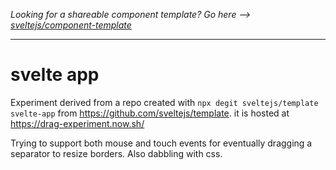 *Looking for a shareable component template? Go here --> [sveltejs/component-template](https://github.com/sveltejs/component-template)*

---

# svelte app

Experiment derived from a repo created with ``npx degit sveltejs/template svelte-app``
from https://github.com/sveltejs/template. it is hosted at https://drag-experiment.now.sh/

 Trying to support both mouse and touch events for eventually dragging
a separator to resize borders. Also dabbling with css.
